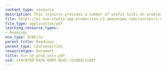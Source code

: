 ```yaml
---
content_type: resource
description: This resource provides a number of useful hints on problem solving.
file: https://ol-ocw-studio-app-production.s3.amazonaws.com/courses/1-060-engineering-mechanics-ii-spring-2006/af0c8f88693a80098ed1cb196dc2c60f_hin_on_prob_solv.pdf
file_type: application/pdf
learning_resource_types:
- Readings
ocw_type: OCWFile
parent_title: Readings
parent_type: CourseSection
resourcetype: Document
title: hin_on_prob_solv.pdf
uid: af0c8f88-693a-8009-8ed1-cb196dc2c60f
---
```

